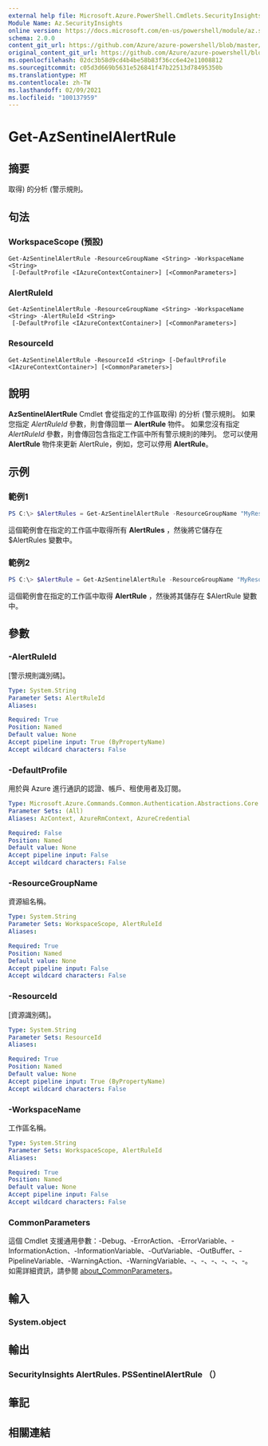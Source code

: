 ```yaml
---
external help file: Microsoft.Azure.PowerShell.Cmdlets.SecurityInsights.dll-Help.xml
Module Name: Az.SecurityInsights
online version: https://docs.microsoft.com/en-us/powershell/module/az.securityinsights/get-azsentinelalertrule
schema: 2.0.0
content_git_url: https://github.com/Azure/azure-powershell/blob/master/src/SecurityInsights/SecurityInsights/help/Get-AzSentinelAlertRule.md
original_content_git_url: https://github.com/Azure/azure-powershell/blob/master/src/SecurityInsights/SecurityInsights/help/Get-AzSentinelAlertRule.md
ms.openlocfilehash: 02dc3b58d9cd4b4be58b83f36cc6e42e11008812
ms.sourcegitcommit: c05d3d669b5631e526841f47b22513d78495350b
ms.translationtype: MT
ms.contentlocale: zh-TW
ms.lasthandoff: 02/09/2021
ms.locfileid: "100137959"
---
```

# Get-AzSentinelAlertRule

## 摘要
取得) 的分析 (警示規則。

## 句法

### WorkspaceScope (預設) 
```
Get-AzSentinelAlertRule -ResourceGroupName <String> -WorkspaceName <String>
 [-DefaultProfile <IAzureContextContainer>] [<CommonParameters>]
```

### AlertRuleId
```
Get-AzSentinelAlertRule -ResourceGroupName <String> -WorkspaceName <String> -AlertRuleId <String>
 [-DefaultProfile <IAzureContextContainer>] [<CommonParameters>]
```

### ResourceId
```
Get-AzSentinelAlertRule -ResourceId <String> [-DefaultProfile <IAzureContextContainer>] [<CommonParameters>]
```

## 說明
**AzSentinelAlertRule** Cmdlet 會從指定的工作區取得) 的分析 (警示規則。
如果您指定 *AlertRuleId* 參數，則會傳回單一 **AlertRule** 物件。
如果您沒有指定 *AlertRuleId* 參數，則會傳回包含指定工作區中所有警示規則的陣列。
您可以使用 **AlertRule** 物件來更新 AlertRule，例如，您可以停用 **AlertRule**。

## 示例

### 範例1
```powershell
PS C:\> $AlertRules = Get-AzSentinelAlertRule -ResourceGroupName "MyResourceGroup" -WorkspaceName "MyWorkspaceName"
```

這個範例會在指定的工作區中取得所有 **AlertRules** ，然後將它儲存在 $AlertRules 變數中。

### 範例2
```powershell
PS C:\> $AlertRule = Get-AzSentinelAlertRule -ResourceGroupName "MyResourceGroup" -WorkspaceName "MyWorkspaceName" -AlertRuleId "MyAlertRuleId"
```

這個範例會在指定的工作區中取得 **AlertRule** ，然後將其儲存在 $AlertRule 變數中。

## 參數

### -AlertRuleId
[警示規則識別碼]。

```yaml
Type: System.String
Parameter Sets: AlertRuleId
Aliases:

Required: True
Position: Named
Default value: None
Accept pipeline input: True (ByPropertyName)
Accept wildcard characters: False
```

### -DefaultProfile
用於與 Azure 進行通訊的認證、帳戶、租使用者及訂閱。

```yaml
Type: Microsoft.Azure.Commands.Common.Authentication.Abstractions.Core.IAzureContextContainer
Parameter Sets: (All)
Aliases: AzContext, AzureRmContext, AzureCredential

Required: False
Position: Named
Default value: None
Accept pipeline input: False
Accept wildcard characters: False
```

### -ResourceGroupName
資源組名稱。

```yaml
Type: System.String
Parameter Sets: WorkspaceScope, AlertRuleId
Aliases:

Required: True
Position: Named
Default value: None
Accept pipeline input: False
Accept wildcard characters: False
```

### -ResourceId
[資源識別碼]。

```yaml
Type: System.String
Parameter Sets: ResourceId
Aliases:

Required: True
Position: Named
Default value: None
Accept pipeline input: True (ByPropertyName)
Accept wildcard characters: False
```

### -WorkspaceName
工作區名稱。

```yaml
Type: System.String
Parameter Sets: WorkspaceScope, AlertRuleId
Aliases:

Required: True
Position: Named
Default value: None
Accept pipeline input: False
Accept wildcard characters: False
```

### CommonParameters
這個 Cmdlet 支援通用參數：-Debug、-ErrorAction、-ErrorVariable、-InformationAction、-InformationVariable、-OutVariable、-OutBuffer、-PipelineVariable、-WarningAction、-WarningVariable、-、-、-、-、-、-。 如需詳細資訊，請參閱 [about_CommonParameters](http://go.microsoft.com/fwlink/?LinkID=113216)。

## 輸入

### System.object
## 輸出

### SecurityInsights AlertRules. PSSentinelAlertRule （）
## 筆記

## 相關連結

